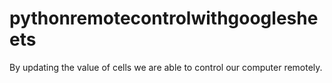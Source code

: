 # pythonremotecontrolwithgooglesheets
By updating the value of cells we are able to control our computer remotely.
